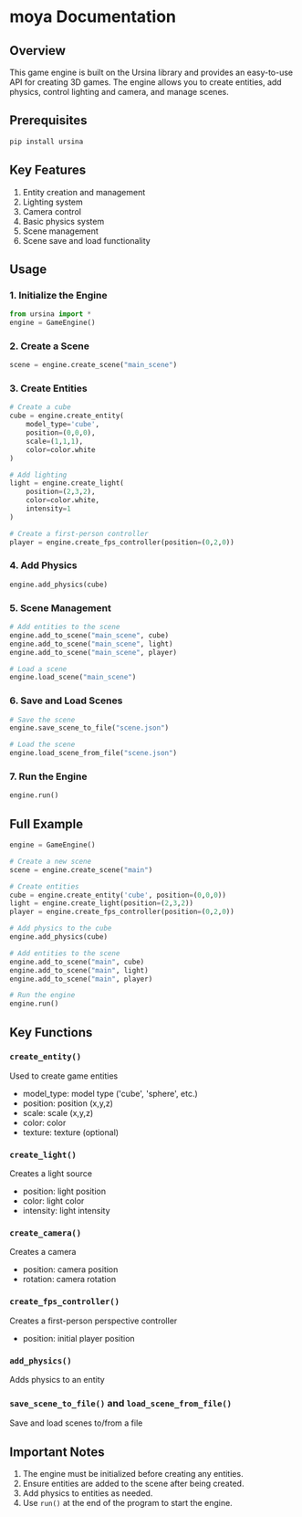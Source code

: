 # moya Documentation

## Overview
This game engine is built on the Ursina library and provides an easy-to-use API for creating 3D games. The engine allows you to create entities, add physics, control lighting and camera, and manage scenes.

## Prerequisites
```python
pip install ursina
```

## Key Features
1. Entity creation and management
2. Lighting system
3. Camera control
4. Basic physics system
5. Scene management
6. Scene save and load functionality

## Usage

### 1. Initialize the Engine
```python
from ursina import *
engine = GameEngine()
```

### 2. Create a Scene
```python
scene = engine.create_scene("main_scene")
```

### 3. Create Entities
```python
# Create a cube
cube = engine.create_entity(
    model_type='cube',
    position=(0,0,0),
    scale=(1,1,1),
    color=color.white
)

# Add lighting
light = engine.create_light(
    position=(2,3,2),
    color=color.white,
    intensity=1
)

# Create a first-person controller
player = engine.create_fps_controller(position=(0,2,0))
```

### 4. Add Physics
```python
engine.add_physics(cube)
```

### 5. Scene Management
```python
# Add entities to the scene
engine.add_to_scene("main_scene", cube)
engine.add_to_scene("main_scene", light)
engine.add_to_scene("main_scene", player)

# Load a scene
engine.load_scene("main_scene")
```

### 6. Save and Load Scenes
```python
# Save the scene
engine.save_scene_to_file("scene.json")

# Load the scene
engine.load_scene_from_file("scene.json")
```

### 7. Run the Engine
```python
engine.run()
```

## Full Example
```python
engine = GameEngine()

# Create a new scene
scene = engine.create_scene("main")

# Create entities
cube = engine.create_entity('cube', position=(0,0,0))
light = engine.create_light(position=(2,3,2))
player = engine.create_fps_controller(position=(0,2,0))

# Add physics to the cube
engine.add_physics(cube)

# Add entities to the scene
engine.add_to_scene("main", cube)
engine.add_to_scene("main", light)
engine.add_to_scene("main", player)

# Run the engine
engine.run()
```

## Key Functions

### `create_entity()`
Used to create game entities
- model_type: model type ('cube', 'sphere', etc.)
- position: position (x,y,z)
- scale: scale (x,y,z)
- color: color
- texture: texture (optional)

### `create_light()`
Creates a light source
- position: light position
- color: light color
- intensity: light intensity

### `create_camera()`
Creates a camera
- position: camera position
- rotation: camera rotation

### `create_fps_controller()`
Creates a first-person perspective controller
- position: initial player position

### `add_physics()`
Adds physics to an entity

### `save_scene_to_file()` and `load_scene_from_file()`
Save and load scenes to/from a file

## Important Notes
1. The engine must be initialized before creating any entities.
2. Ensure entities are added to the scene after being created.
3. Add physics to entities as needed.
4. Use `run()` at the end of the program to start the engine.
